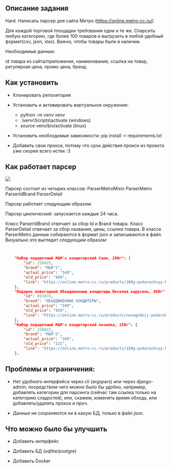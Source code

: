 ## Описание задания

Hard. Написать парсер для сайта Метро (https://online.metro-cc.ru/)

Для каждой торговой площадки требования одни и те же. 
Спарсить любую категорию, где более 100 товаров и выгрузить в любой удобный формат(csv, json, xlsx). 
Важно, чтобы товары были в наличии.

Необходимые данные: 

id товара из сайта/приложения, 
наименование, 
ссылка на товар, 
регулярная цена, 
промо цена, 
бренд.

## Как установить

+ Клонировать репохитория 

+ Установить и активировать виртуальное окружение:
  + python -m venv venv
  + .\venv\Scripts\activate (windows)
  + source venv/biv/activate (linux)

+ Установить необходимые зависимости: pip install -r requirements.txt

+ Добавить свои прокси, потому что срок действия прокси из проекта уже
  скорее всего истек :3


## Как работает парсер


![](https://github.com/iriskin77/Metro_Parser/blob/master/images/ParserMetro.png)

Парсер состоит из четырех классов: ParserMetroMixin ParserMetro ParserIdBrand ParserDetail

Парсер работает следующим образом:

Парсер циклический: запускается каждые 24 часа.

Класс ParserIdBrand отвечает за сбор Id и Brand товара. Класс ParserDetail отвечает за сбор названия, цены, ссылки товара. 
В классе ParserMetro данные собираются в формат json и записываются в файл. Визуально это выглядит следующим образом:

```json


    "Набор подарочный M&M's кондитерский Сани, 280г": {
        "id": 226825,
        "brand": "M&M'S",
        "actual_price": "349",
        "old_price": "489",
        "link": "https://online.metro-cc.ru/products/280g-podarochnyy-konditerskiy-nabor-mms-sani"
    },
    "Подарок новогодний Объединенные кондитеры Веселая карусель, 800г": {
        "id": 653474,
        "brand": "ОБЪЕДИНЕННЫЕ КОНДИТЕРЫ",
        "actual_price": "599",
        "old_price": "959",
        "link": "https://online.metro-cc.ru/products/novogodnij-podarok-veselaya-karusel-obedinennye-800g"
    },
    "Набор подарочный M&M's кондитерский посылка, 150г": {
        "id": 226822,
        "brand": "M&M'S",
        "actual_price": "169",
        "old_price": "221",
        "link": "https://online.metro-cc.ru/products/150g-podarochnyy-konditerskiy-nabor-mms-posylka"
    },
```



## Проблемы и ограничения:

+ Нет удобного интерфейса через cli (argspars) или через django-admin, посредством чего можно было бы
  удобно, например, добавлять категории для парсинга (сейчас там ссылка только на категорию сладостей), 
  или, скажем, изменять время обхода, или добавлять/удалять прокси и проч.

+ Данные не сохраняются ни в какую БД, только в файл json.

## Что можно было бы улучшить

+ Добавить интерфейс

+ Добавить БД (sqllite/postgre)

+ Добавить Docker


